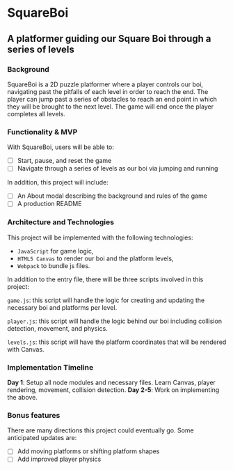 # SquareBoi
## A platformer guiding our Square Boi through a series of levels

### Background
SquareBoi is a 2D puzzle platformer where a player controls our boi, navigating past the pitfalls of each level in order to reach the end. The player can jump past a series of obstacles to reach an end point in which they will be brought to the next level. The game will end once the player completes all levels.

### Functionality & MVP
With SquareBoi, users will be able to:
- [ ] Start, pause, and reset the game
- [ ] Navigate through a series of levels as our boi via jumping and running

In addition, this project will include:

- [ ] An About modal describing the background and rules of the game
- [ ] A production README

### Architecture and Technologies
This project will be implemented with the following technologies:

- `JavaScript` for game logic,
- `HTML5 Canvas` to render our boi and the platform levels,
- `Webpack` to bundle js files.

In addition to the entry file, there will be three scripts involved in this project:

`game.js`: this script will handle the logic for creating and updating the necessary boi and platforms per level.

`player.js`: this script will handle the logic behind our boi including collision detection, movement, and physics.

`levels.js`: this script will have the platform coordinates that will be rendered with Canvas.

### Implementation Timeline
**Day 1**: Setup all node modules and necessary files. Learn Canvas, player rendering, movement, collision detection.
**Day 2-5**: Work on implementing the above.

### Bonus features
There are many directions this project could eventually go.  Some anticipated updates are:

- [ ] Add moving platforms or shifting platform shapes
- [ ] Add improved player physics
